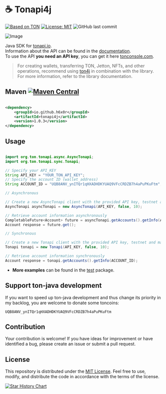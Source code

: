 # ☕ Tonapi4j

[![Based on TON][ton-svg]][ton]
[![License: MIT][license-svg]][license]
![GitHub last commit](https://img.shields.io/github/last-commit/h6x0r/tonapi4j)

![Image](https://telegra.ph//file/f88bcf9051073973edbd6.jpg)

Java SDK for [tonapi.io].\
Information about the API can be found in the  [documentation](https://docs.tonconsole.com/tonapi/api-v2).\
To use the API **you need an API key**, you can get it here [tonconsole.com](https://tonconsole.com/).

<blockquote>
For creating wallets, transferring TON, Jetton, NFTs, and other operations, recommend using <a href="https://github.com/neodix42/ton4j">ton4j</a> in combination with the library. For more information, refer to the library documentation.
</blockquote>

## Maven [![Maven Central][maven-central-svg]][maven-central]

```xml

<dependency>
    <groupId>io.github.h6x0r</groupId>
    <artifactId>tonapi4j</artifactId>
    <version>1.0.3</version>
</dependency>
```

## Usage

```java

import org.ton.tonapi.async.AsyncTonapi;
import org.ton.tonapi.sync.Tonapi;

// Specify your API_KEY
String API_KEY = "YOUR_TON_API_KEY";
// Specify the account ID (wallet_address)
String ACCOUNT_ID = "UQB8ANV_ynITQr1qHXADHDKYUAQ9VFcCRDZB7h4aPuPKuFtm";

// Asynchronous

// Create a new AsyncTonapi client with the provided API key, testnet and maxRetries count
AsyncTonapi asyncTonapi = new AsyncTonapi(API_KEY, false, 10);

// Retrieve account information asynchronously
CompletableFuture<Account> future = asyncTonapi.getAccounts().getInfo(ACCOUNT_ID);
Account response = future.get();

// Synchronous

// Create a new Tonapi client with the provided API key, testnet and maxRetries count
Tonapi tonapi = new Tonapi(API_KEY, false, 10);

// Retrieve account information synchronously
Account response = tonapi.getAccounts().getInfo(ACCOUNT_ID);


```

* **More examples** can be found in the [test](https://github.com/h6x0r/tonapi4j/tree/master/src/test/java/org/ton)
  package.

## Support ton-java development

If you want to speed up ton-java development and thus change its priority in my backlog, you are welcome to donate some
toncoins:

```UQB8ANV_ynITQr1qHXADHDKYUAQ9VFcCRDZB7h4aPuPKuFtm```

## Contribution

Your contribution is welcome! If you have ideas for improvement or have identified a bug, please create an issue or
submit a pull request.

## License

This repository is distributed under the [MIT License](https://github.com/tonkeeper/pytonapi/blob/main/LICENSE). Feel
free to use, modify, and distribute the code in accordance
with the terms of the license.

[![Star History Chart](https://api.star-history.com/svg?repos=h6x0r/tonapi4j&type=Date)](https://star-history.com/#h6x0r/tonapi4j&Date)

[maven-central-svg]: https://img.shields.io/maven-central/v/io.github.h6x0r/tonapi4j?color=green

[maven-central]: https://mvnrepository.com/artifact/io.github.h6x0r/tonapi4j

[license-svg]: https://img.shields.io/badge/License-MIT-white.svg

[license]: https://opensource.org/licenses/MIT

[tonapi.io]: https://tonapi.io

[ton-svg]: https://img.shields.io/badge/Based%20on-TON-blue

[ton]: https://ton.org